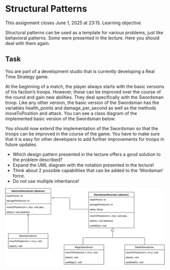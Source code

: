 # Structural Patterns    
 
This assignment closes June 1, 2025 at 23:15.
Learning objective

Structural patterns can be used as a template for various problems, just like behavioral patterns. Some were presented in the lecture. Here you should deal with them again.

## Task

You are part of a development studio that is currently developing a Real Time Strategy game.

At the beginning of a match, the player always starts with the basic versions of his faction’s troops. However, these can be improved over the course of the round and gain new abilities. They deal specifically with the Swordsman troop. Like any other version, the basic version of the Swordsman has the variables health_points and damage_per_second as well as the methods moveToPosition and attack. You can see a class diagram of the implemented basic version of the Swordsman below.

You should now extend the implementation of the Swordsman so that the troops can be improved in the course of the game. You have to make sure that it is easy for other developers to add further improvements for troops in future updates.

- Which design pattern presented in the lecture offers a good solution to the problem described?
- Expand the UML diagram with the notation presented in the lecture!
- Think about 2 possible capabilities that can be added to the ‘Wordsman’ force.
- Do not use multiple inheritance!

![swordsman solution class diagram](./swordsman.svg)

